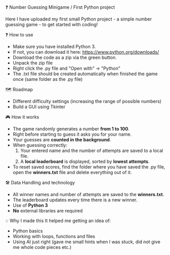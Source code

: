 ❓ Number Guessing Minigame / First Python project

Here I have uploaded my first small Python project - a simple number guessing game - to get started with coding!

❓ How to use
- Make sure you have installed Python 3.
- If not, you can download it here: https://www.python.org/downloads/
- Download the code as a zip via the green button.
- Unpack the zip file
- Right click the .py file and "Open with" -> "Python"
- The .txt file should be created automatically when finished the game once (same folder as the .py file)

🗺️ Roadmap
- Different difficulty settings (increasing the range of possible numbers)
- Build a GUI using Tkinter

🎮 How it works
- The game randomly generates a number **from 1 to 100**.
- Right before starting to guess it asks you for your name.
- Your guesses are **counted in the background**.
- When guessing correctly:
    1. Your entered name and the number of attempts are saved to a local file.
    2. A **local leaderboard** is displayed, sorted by **lowest attempts**.
- To reset saved scores, find the folder where you have saved the .py file, open the **winners.txt** file and delete everything out of it.

🛠️ Data Handling and technology
- All winner names and number of attempts are saved to the **winners.txt**.
- The leaderboard updates every time there is a new winner.
- Use of **Python 3**
- **No** external libraries are required

💡 Why I made this
It helped me getting an idea of:
- Python basics
- Working with loops, functions and files
- Using AI just right (gave me small hints when I was stuck, did not give me whole code pieces etc.)